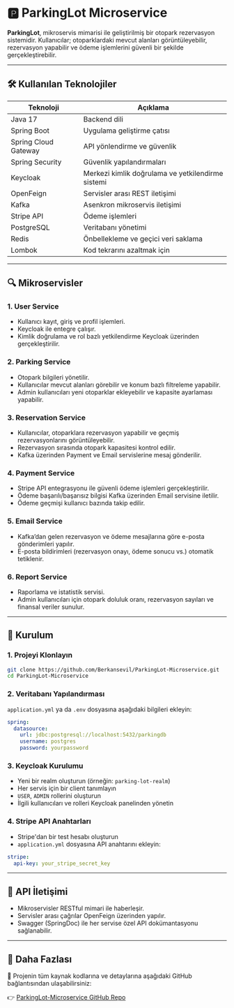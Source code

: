 # 🅿️ ParkingLot Microservice

**ParkingLot**, mikroservis mimarisi ile geliştirilmiş bir otopark rezervasyon sistemidir. Kullanıcılar; otoparklardaki mevcut alanları görüntüleyebilir, rezervasyon yapabilir ve ödeme işlemlerini güvenli bir şekilde gerçekleştirebilir.

---

## 🛠️ Kullanılan Teknolojiler

| Teknoloji             | Açıklama                                           |
|-----------------------|----------------------------------------------------|
| Java 17               | Backend dili                                       |
| Spring Boot           | Uygulama geliştirme çatısı                         |
| Spring Cloud Gateway  | API yönlendirme ve güvenlik                        |
| Spring Security       | Güvenlik yapılandırmaları                          |
| Keycloak              | Merkezi kimlik doğrulama ve yetkilendirme sistemi |
| OpenFeign             | Servisler arası REST iletişimi                     |
| Kafka                 | Asenkron mikroservis iletişimi                     |
| Stripe API            | Ödeme işlemleri                                    |
| PostgreSQL            | Veritabanı yönetimi                                |
| Redis                 | Önbellekleme ve geçici veri saklama                |
| Lombok                | Kod tekrarını azaltmak için                        |


---

## 🔍 Mikroservisler

### 1. **User Service**
- Kullanıcı kayıt, giriş ve profil işlemleri.
- Keycloak ile entegre çalışır.
- Kimlik doğrulama ve rol bazlı yetkilendirme Keycloak üzerinden gerçekleştirilir.

### 2. **Parking Service**
- Otopark bilgileri yönetilir.
- Kullanıcılar mevcut alanları görebilir ve konum bazlı filtreleme yapabilir.
- Admin kullanıcıları yeni otoparklar ekleyebilir ve kapasite ayarlaması yapabilir.

### 3. **Reservation Service**
- Kullanıcılar, otoparklara rezervasyon yapabilir ve geçmiş rezervasyonlarını görüntüleyebilir.
- Rezervasyon sırasında otopark kapasitesi kontrol edilir.
- Kafka üzerinden Payment ve Email servislerine mesaj gönderilir.

### 4. **Payment Service**
- Stripe API entegrasyonu ile güvenli ödeme işlemleri gerçekleştirilir.
- Ödeme başarılı/başarısız bilgisi Kafka üzerinden Email servisine iletilir.
- Ödeme geçmişi kullanıcı bazında takip edilir.

### 5. **Email Service**
- Kafka’dan gelen rezervasyon ve ödeme mesajlarına göre e-posta gönderimleri yapılır.
- E-posta bildirimleri (rezervasyon onayı, ödeme sonucu vs.) otomatik tetiklenir.

### 6. **Report Service**
- Raporlama ve istatistik servisi.
- Admin kullanıcıları için otopark doluluk oranı, rezervasyon sayıları ve finansal veriler sunulur.

---

## 🚀 Kurulum

### 1. Projeyi Klonlayın
```bash
git clone https://github.com/Berkansevil/ParkingLot-Microservice.git
cd ParkingLot-Microservice
```

### 2. Veritabanı Yapılandırması
`application.yml` ya da `.env` dosyasına aşağıdaki bilgileri ekleyin:

```yaml
spring:
  datasource:
    url: jdbc:postgresql://localhost:5432/parkingdb
    username: postgres
    password: yourpassword
```

### 3. Keycloak Kurulumu
- Yeni bir realm oluşturun (örneğin: `parking-lot-realm`)
- Her servis için bir client tanımlayın
- `USER`, `ADMIN` rollerini oluşturun
- İlgili kullanıcıları ve rolleri Keycloak panelinden yönetin

### 4. Stripe API Anahtarları
- Stripe'dan bir test hesabı oluşturun
- `application.yml` dosyasına API anahtarını ekleyin:

```yaml
stripe:
  api-key: your_stripe_secret_key
```

---

## 📡 API İletişimi

- Mikroservisler RESTful mimari ile haberleşir.
- Servisler arası çağrılar OpenFeign üzerinden yapılır.
- Swagger (SpringDoc) ile her servise özel API dokümantasyonu sağlanabilir.

---

## 🔗 Daha Fazlası

📁 Projenin tüm kaynak kodlarına ve detaylarına aşağıdaki GitHub bağlantısından ulaşabilirsiniz:

👉 [ParkingLot-Microservice GitHub Repo](https://github.com/Berkansevil/ParkingLot-Microservice)
